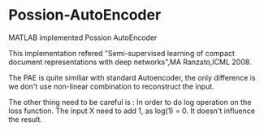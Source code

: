 # Possion-AutoEncoder
MATLAB implemented Possion AutoEncoder

This implementation refered "Semi-supervised learning of compact document representations with deep networks",MA Ranzato,ICML 2008.

The PAE is quite similiar with standard Autoencoder, the only difference is we don't use non-linear combination to reconstruct
the input.

The other thing need to be careful is :
In order to do log operation on the loss function. The input X need to add 1, as log(1) = 0. It doesn't influence the result.
